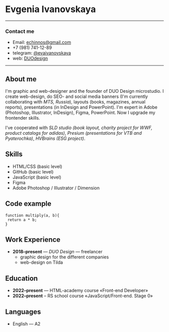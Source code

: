# **Evgenia Ivanovskaya**
***
### Contact me
* Email: [echinnos@gmail.com](mailto:echinnos@gmail.com)
* +7 (981) 741-12-89
* telegram: [@evaivanovskaya](https://t.me/evaivanovskaya)
* web: [DUOdesign](http://duodesign.pro/)


***


## About me
I'm graphic and web-designer and the founder of DUO Design microstudio. I create web-design, do SEO- and social media banners (I'm currently collaborating with *MTS, Russia*), layouts (books, magazines, annual reports), presentations (in InDesign and PowerPoint).
I'm expert in Adobe (Photoshop, Illustrator, InDesign), Figma, PowerPoint. Now I upgrade my frontender skills. 

I've cooperated with *SLD studio (book layout, charity project for WWF, product catalogs for adidas)*, *Presium (presentations for VTB and Pyaterochka)*, *HVBrains (ESG project)*.


## Skills
* HTML/CSS (basic level)
* GitHub (basic level)
* JavaScript (basic level)
* Figma
* Adobe Photoshop / Illustrator / Dimension

## Code example
```
function multiply(a, b){
 return a * b;
}
```

## Work Experience
* **2018–present** — *DUO Design* — freelancer
    + graphic design for the different companies
    + web-design on Tilda


## Education
* **2022–present** — HTML-academy course «Front-end Developer»
* **2022–present** – RS school course «JavaScript/Front-end. Stage 0»

## Languages
* English — A2
